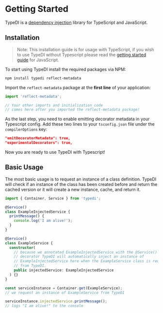 # Getting Started

TypeDI is a [dependency injection](https://en.wikipedia.org/wiki/Dependency_injection) library for TypeScript and JavaScript.

## Installation

> Note: This installation guide is for usage with TypeScript, if you wish to use TypeDI without Typescript
> please read the [getting started guide][getting-started-js] for JavaScript.

To start using TypeDI install the required packages via NPM:

```bash
npm install typedi reflect-metadata
```

Import the `reflect-metadata` package at the **first line** of your application:

```ts
import 'reflect-metadata';

// Your other imports and initialization code
// comes here after you imported the reflect-metadata package!
```

As the last step, you need to enable emitting decorator metadata in your Typescript config. Add these two lines to your `tsconfig.json` file under the `compilerOptions` key:

```json
"emitDecoratorMetadata": true,
"experimentalDecorators": true,
```

Now you are ready to use TypeDI with Typescript!

## Basic Usage

The most basic usage is to request an instance of a class definition. TypeDI will check if an instance of the class has
been created before and return the cached version or it will create a new instance, cache, and return it.

```ts
import { Container, Service } from 'typedi';

@Service()
class ExampleInjectedService {
  printMessage() {
    console.log('I am alive!');
  }
}

@Service()
class ExampleService {
  constructor(
    // because we annotated ExampleInjectedService with the @Service()
    // decorator TypeDI will automatically inject an instance of
    // ExampleInjectedService here when the ExampleService class is requested
    // from TypeDI.
    public injectedService: ExampleInjectedService
  ) {}
}

const serviceInstance = Container.get(ExampleService);
// we request an instance of ExampleService from TypeDI

serviceInstance.injectedService.printMessage();
// logs "I am alive!" to the console
```

[getting-started-js]: ../javascript/01-getting-started.md
